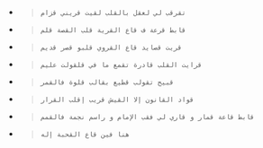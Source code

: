 - > ``تقرقب لي لعقل بالقلب لقيت قريني قزام``
- > ``قابط قرعة ف قاع القرية قلب القصة قلم``
- > ``قريت قصايد قاع القروي قلبو قصر قديم``
- > ``قرايت القلب قادرة تقمع ما في قلقولت عليم``
- > ``قبيح تقولب قطيع بقالب قلوة فالقمر``
- > ``قواد القانون إلا القيش قريب إقلب القرار``
- > ``قابط قاعة قمار و قاري لي فقب الإمام و راسم نجمة فالقمم``
- > ``هنا فين قاع القحبة إله``
> ````

